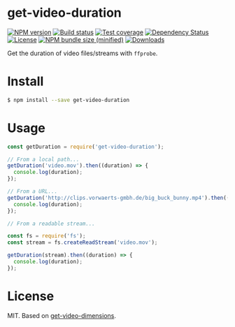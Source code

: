 
# get-video-duration

[![NPM version][npm-image]][npm-url]
[![Build status][travis-image]][travis-url]
[![Test coverage][codecov-image]][codecov-url]
[![Dependency Status][david-image]][david-url]
[![License][license-image]][license-url]
[![NPM bundle size (minified)][bundle-size-image]][npm-url]
[![Downloads][downloads-image]][downloads-url]

Get the duration of video files/streams with `ffprobe`.

# Install

```bash
$ npm install --save get-video-duration
```

# Usage

```js
const getDuration = require('get-video-duration');

// From a local path...
getDuration('video.mov').then((duration) => {
  console.log(duration);
});

// From a URL...
getDuration('http://clips.vorwaerts-gmbh.de/big_buck_bunny.mp4').then((duration) => {
  console.log(duration);
});

// From a readable stream...

const fs = require('fs');
const stream = fs.createReadStream('video.mov');

getDuration(stream).then((duration) => {
  console.log(duration);
});
```

# License

MIT. Based on [get-video-dimensions](https://github.com/mgmtio/get-video-dimensions).

[npm-image]: https://img.shields.io/npm/v/get-video-duration.svg
[npm-url]: https://npmjs.org/package/get-video-duration
[bundle-size-image]: https://img.shields.io/bundlephobia/min/get-video-duration.svg
[travis-image]: https://img.shields.io/travis/caffco/get-video-duration.svg
[travis-url]: https://travis-ci.org/caffco/get-video-duration
[codecov-image]: https://codecov.io/gh/caffco/get-video-duration/branch/master/graph/badge.svg
[codecov-url]: https://codecov.io/gh/caffco/get-video-duration
[david-image]: http://img.shields.io/david/caffco/get-video-duration.svg
[david-url]: https://david-dm.org/caffco/get-video-duration
[license-image]: http://img.shields.io/npm/l/get-video-duration.svg
[license-url]: LICENSE
[downloads-image]: http://img.shields.io/npm/dm/get-video-duration.svg
[downloads-url]: https://npmjs.org/package/get-video-duration
